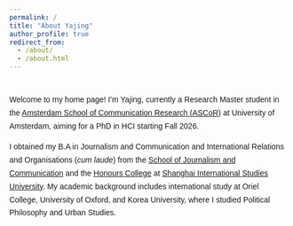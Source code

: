 ```yaml
---
permalink: /
title: "About Yajing"
author_profile: true
redirect_from: 
  - /about/
  - /about.html
---
```


<div style="margin-top: 40px; max-width: 800px; line-height: 1.7; font-family: 'Helvetica', Arial, sans-serif;">

Welcome to my home page! I’m Yajing, currently a Research Master student in the [Amsterdam School of Communication Research (ASCoR)](https://ascor.uva.nl/) at University of Amsterdam, aiming for a  PhD in HCI starting Fall 2026. 

I obtained my B.A in Journalism and Communication and International Relations and Organisations (<em>cum laude</em>) from the [School of Journalism and Communication](https://sjc.shisu.edu.cn/eng/) and the [Honours College](http://www.honors.shisu.edu.cn) at [Shanghai International Studies University](https://en.shisu.edu.cn/). My academic background includes international study at Oriel College, University of Oxford, and Korea University, where I studied Political Philosophy and Urban Studies.

</div>
